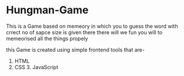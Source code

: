 # Hungman-Game
This is a Game based on memeory in which you to guess the word with crrect no of sapce size is given there
there will we fun you will to memeorised all the things propely
 
 this Game is created using simple frontend tools that are-
  1. HTML
   2. CSS
    3. JavaScript
